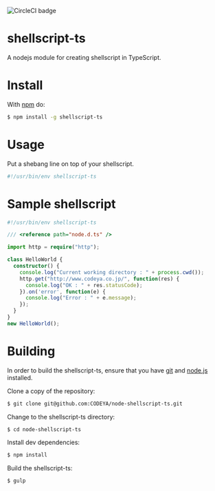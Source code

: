 ![CircleCI badge](https://circleci.com/gh/CODEYA/node-shellscript-ts.svg?style=shield&circle-token=22b1f118b0d8681d324ffff0a796cccd4e0ab9d7)

# shellscript-ts
A nodejs module for creating shellscript in TypeScript.

# Install

With [npm](https://www.npmjs.com/) do:

```bash
$ npm install -g shellscript-ts
```

# Usage

Put a shebang line on top of your shellscript.

```bash
#!/usr/bin/env shellscript-ts
```

# Sample shellscript

```typescript
#!/usr/bin/env shellscript-ts

/// <reference path="node.d.ts" />

import http = require("http");

class HelloWorld {
  constructor() {
    console.log("Current working directory : " + process.cwd());
    http.get("http://www.codeya.co.jp/", function(res) {
      console.log("OK : " + res.statusCode);
    }).on('error', function(e) {
      console.log("Error : " + e.message);
    });
  }
}
new HelloWorld();
```

# Building

In order to build the shellscript-ts, ensure that you have [git](http://git-scm.com/) and [node.js](http://nodejs.org/) installed.

Clone a copy of the repository:

```bash
$ git clone git@github.com:CODEYA/node-shellscript-ts.git
```

Change to the shellscript-ts directory:

```bash
$ cd node-shellscript-ts
```

Install dev dependencies:

```bash
$ npm install
```

Build the shellscript-ts:

```bash
$ gulp
```

